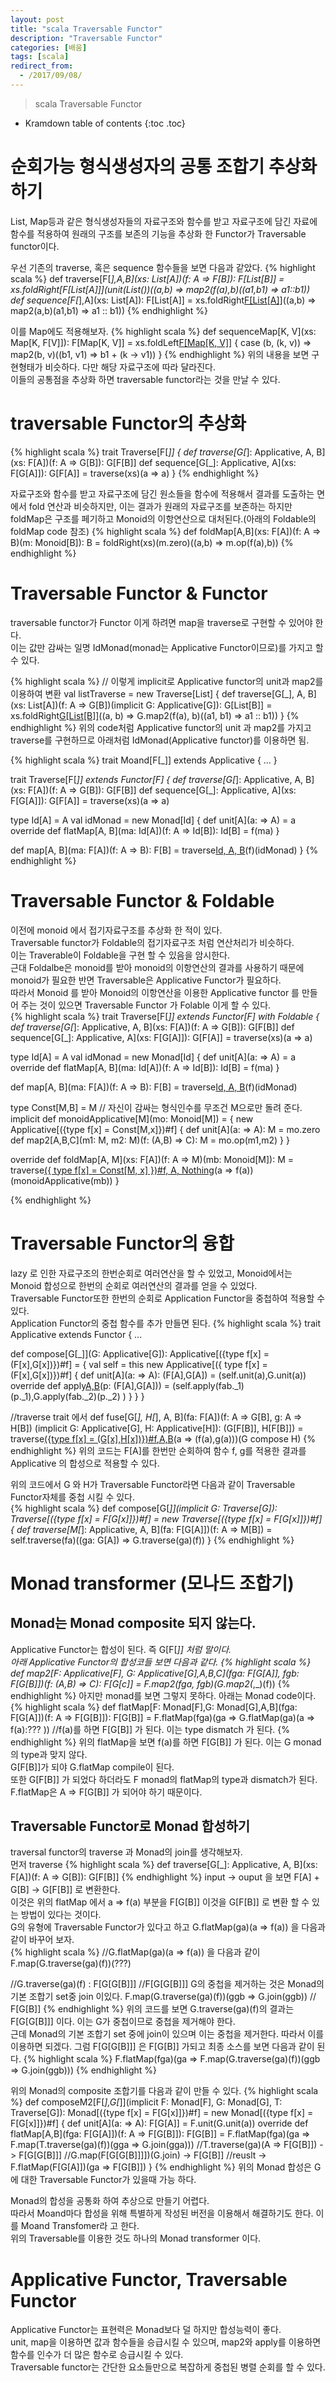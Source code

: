```yaml
---
layout: post
title: "scala Traversable Functor"
description: "Traversable Functor"
categories: [배움]
tags: [scala]
redirect_from:
  - /2017/09/08/
---
```


> scala Traversable Functor


* Kramdown table of contents
{:toc .toc}

# 순회가능 형식생성자의 공통 조합기 추상화 하기
List, Map등과 같은 형식생성자들의 자료구조와 함수를 받고 자료구조에 담긴 자료에 함수를 적용하여 원래의 구조를 보존의 기능을 추상화 한 Functor가 Traversable functor이다.  

우선 기존의 traverse, 혹은 sequence 함수들을 보면 다음과 같았다.
{% highlight scala %}
def traverse[F[_],A,B](xs: List[A])(f: A => F[B]): F[List[B]] = 
  xs.foldRight[F[List[A]]](unit(List())((a,b) => map2(f(a),b)((a1,b1) => a1::b1))
def sequence[F[_],A](xs: List[A]): F[List[A]] = 
  xs.foldRight[F[List[A]]](unit(List()))((a,b) => map2(a,b)(a1,b1) => a1 :: b1))
{% endhighlight %}

이를 Map에도 적용해보자.
{% highlight scala %}
def sequenceMap[K, V](xs: Map[K, F[V]]): F[Map[K, V]] =
  xs.foldLeft[F[Map[K, V]]](unit(Map.empty)) {
    case (b, (k, v)) => map2(b, v)((b1, v1) => b1 + (k -> v1))
}
{% endhighlight %}
위의 내용을 보면 구현형태가 비슷하다. 다만 해당 자료구조에 따라 달라진다.  
이들의 공통점을 추상화 하면 traversable functor라는 것을 만날 수 있다.

# traversable Functor의 추상화
{% highlight scala %}
trait Traverse[F[_]] {
  def traverse[G[_]: Applicative, A, B](xs: F[A])(f: A => G[B]): G[F[B]]
  def sequence[G[_]: Applicative, A](xs: F[G[A]]): G[F[A]] = 
    traverse(xs)(a => a)
}
{% endhighlight %}

자료구조와 함수를 받고 자료구조에 담긴 원소들을 함수에 적용해서 결과를 도출하는 면에서 fold 연산과 비슷하지만, 이는 결과가 원래의 자료구조를 보존하는 하지만 foldMap은 구조를 페기하고 Monoid의 이항연산으로 대처된다.(아래의 Foldable의 foldMap code 참조)
{% highlight scala %}
def foldMap[A,B](xs: F[A])(f: A => B)(m: Monoid[B]): B = 
  foldRight(xs)(m.zero)((a,b) => m.op(f(a),b))
{% endhighlight %}

# Traversable Functor & Functor
traversable functor가 Functor 이게 하려면 map을 traverse로 구현할 수 있어야 한다.  
이는 값만 감싸는 일명 IdMonad(monad는 Applicative Functor이므로)를 가지고 할 수 있다.

{% highlight scala %}
// 이렇게 implicit로 Applicative functor의 unit과 map2를 이용하여 변환
val listTraverse = new Traverse[List] {
  def traverse[G[_], A, B](xs: List[A])(f: A => G[B])(implicit G: Applicative[G]): G[List[B]] =
    xs.foldRight[G[List[B]]](G.unit(List()))((a, b) => G.map2(f(a), b)((a1, b1) => a1 :: b1))
}
{% endhighlight %}
위의 code처럼 Applicative functor의 unit 과 map2를 가지고 traverse를 구현하므로 아래처럼 IdMonad(Applicative functor)를 이용하면 됨.

{% highlight scala %}
trait Moand[F[_]] extends Applicative {
 ...
}

trait Traverse[F[_]] extends Functor[F] {
  def traverse[G[_]: Applicative, A, B](xs: F[A])(f: A => G[B]): G[F[B]]
  def sequence[G[_]: Applicative, A](xs: F[G[A]]): G[F[A]] =
    traverse(xs)(a => a)

  type Id[A] = A
  val idMonad = new Monad[Id] {
    def unit[A](a: => A) = a
    override def flatMap[A, B](ma: Id[A])(f: A => Id[B]): Id[B] = f(ma)
  }

  def map[A, B](ma: F[A])(f: A => B): F[B] =
    traverse[Id, A, B](ma)(f)(idMonad)
}
{% endhighlight %}

# Traversable Functor & Foldable
이전에 monoid 에서 접기자료구조를 추상화 한 적이 있다.  
Traversable functor가 Foldable의 접기자료구조 처럼 연산처리가 비슷하다.  
이는 Traverable이 Foldable을 구현 할 수 있음을 암시한다.  
근대 Foldalbe은 monoid를 받아 monoid의 이항연산의 결과를 사용하기 때문에 monoid가 필요한 반면 Traversable은 Applicative Functor가 필요하다.  
따라서 Monoid 를 받아 Monoid의 이항연산을 이용한 Applicative functor 를 만들어 주는 것이  있으면 Traversable Functor 가 Folable 이게 할 수 있다.  
{% highlight scala %}
trait Traverse[F[_]] extends Functor[F] with Foldable {
  def traverse[G[_]: Applicative, A, B](xs: F[A])(f: A => G[B]): G[F[B]]
  def sequence[G[_]: Applicative, A](xs: F[G[A]]): G[F[A]] =
    traverse(xs)(a => a)

  type Id[A] = A
  val idMonad = new Monad[Id] {
    def unit[A](a: => A) = a
    override def flatMap[A, B](ma: Id[A])(f: A => Id[B]): Id[B] = f(ma)
  }

  def map[A, B](ma: F[A])(f: A => B): F[B] =
    traverse[Id, A, B](ma)(f)(idMonad)
    
    
  type Const[M,B] = M // 자신이 감싸는 형식인수를 무조건 M으로만 돌려 준다.
  implicit def monoidApplicative[M](mo: Monoid[M]) = {
    new Applicative[({type f[x] = Const[M,x]})#f] {
      def unit[A](a: => A): M = mo.zero
      def map2[A,B,C](m1: M, m2: M)(f: (A,B) => C): M = mo.op(m1,m2)
    }
  }
  
  override def foldMap[A, M](xs: F[A])(f: A => M)(mb: Monoid[M]): M =
    traverse[({ type f[x] = Const[M, x] })#f, A, Nothing](xs)(a => f(a))(monoidApplicative(mb))
}

{% endhighlight %}

# Traversable Functor의 융합
lazy 로 인한 자료구조의 한번순회로 여러연산을 할 수 있었고, Monoid에서는 Monoid 합성으로 한번의 순회로 여러연산의 결과를 얻을 수 있었다.  
Traversable Functor또한 한번의 순회로 Application Functor을 중첩하여 적용할 수 있다.  
Application Functor의 중첩 함수를 추가 만들면 된다.
{% highlight scala %}
trait Applicative extends Functor {
  ...
  
  def compose[G[_]](G: Applicative[G]): Applicative[({type f[x] = (F[x],G[x])})#f] = {
    val self = this
    new Applicative[({ type f[x] = (F[x],G[x])})#f] {
      def unit[A](a: => A): (F[A],G[A]) = (self.unit(a),G.unit(a))
      override def apply[A,B](fab: (F[A => B],G[A => B]))(p: (F[A],G[A])) = 
        (self.apply(fab._1)(p._1),G.apply(fab._2)(p._2) )
    }
  }
}

//traverse trait 에서 
def fuse[G[_], H[_], A, B](fa: F[A])(f: A => G[B], g: A => H[B])
  (implicit G: Applicative[G], H: Applicative[H]): (G[F[B]], H[F[B]]) = 
  traverse[({type f[x] = (G[x],H[x])})#f,A,B](fa)(a => (f(a),g(a)))(G compose H)
{% endhighlight %}
위의 코드는 F[A]를 한번만 순회하여 함수 f, g를 적용한 결과를 Applicative 의 합성으로 적용할 수 있다.  

위의 코드에서 G 와 H가 Traversable Functor라면 다음과 같이 Traversable Functor자체를 중첩 시킬 수 있다.  
{% highlight scala %}
def compose[G[_]](implicit G: Traverse[G]): Traverse[({type f[x] = F[G[x]]})#f] = 
  new Traverse[({type f[x] = F[G[x]]})#f] {
    def traverse[M[_]: Applicative, A, B](fa: F[G[A]])(f: A => M[B]) = 
      self.traverse(fa)((ga: G[A]) => G.traverse(ga)(f))
}
{% endhighlight %}

# Monad transformer (모나드 조합기)
## Monad는 Monad composite 되지 않는다.
Applicative Functor는 합성이 된다. 즉 G[F[_]] 처럼 말이다.  
아래 Applicative Functor의 합성코들 보면 다음과 같다.
{% highlight scala %}
def map2[F: Applicative[F], G: Applicative[G],A,B,C](fga: F[G[A]], fgb: F[G[B]])(f: (A,B) => C): F[G[c]] =
  F.map2(fga, fgb)(G.map2(_,_)(f))
{% endhighlight %}
아지만 monad를 보면 그렇지 못하다. 아래는 Monad code이다.
{% highlight scala %}
def flatMap[F: Monad[F],G: Monad[G],A,B](fga: F[G[A]])(f: A => F[G[B]]): F[G[B]] = 
  F.flatMap(fga)(ga => G.flatMap(ga)(a => f(a):??? ))
  //f(a)를 하면 F[G[B]] 가 된다. 이는 type dismatch 가 된다.
{% endhighlight %}
위의 flatMap을 보면 f(a)를 하면 F[G[B]] 가 된다. 이는 G monad의 type과 맞지 않다.  
G[F[B]]가 되야 G.flatMap compile이 된다.  
또한 G[F[B]] 가 되었다 하더라도 F monad의 flatMap의 type과 dismatch가 된다.  
F.flatMap은 A => F[G[B]] 가 되어야 하기 때문이다.  

## Traversable Functor로 Monad 합성하기
traversal functor의 traverse 과 Monad의 join를 생각해보자.  
먼저 traverse
{% highlight scala %}
def traverse[G[_]: Applicative, A, B](xs: F[A])(f: A => G[B]): G[F[B]]
{% endhighlight %}
input -> ouput 을 보면 F[A] + G[B] -> G[F[B]] 로 변환한다.  
이것은 위의 flatMap 에서 a => f(a) 부분을 F[G[B]] 이것을 G[F[B]] 로 변환 할 수 있는 방법이 있다는 것이다.  
G의 유형에 Traversable Functor가 있다고 하고 G.flatMap(ga)(a => f(a)) 을 다음과 같이 바꾸어 보자.  
{% highlight scala %}
//G.flatMap(ga)(a => f(a)) 을 다음과 같이 
F.map(G.traverse(ga)(f))(???)

//G.traverse(ga)(f) : F[G[G[B]]]
//F[G[G[B]]] G의 중첩을 제거하는 것은 Monad의 기본 조합기 set중 join 이있다.
F.map(G.traverse(ga)(f))(ggb => G.join(ggb)) // F[G[B]]
{% endhighlight %}
위의 코드를 보면 G.traverse(ga)(f)의 결과는 F[G[G[B]]] 이다. 이는 G가 중첩이므로 중첩을 제거해야 한다.  
근데 Monad의 기본 조합기 set 중에 join이 있으며 이는 중첩을 제거한다. 따라서 이를 이용하면 되겠다. 그럼 F[G[G[B]]] 은 F[G[B]] 가되고 최종 소스를 보면 다음과 같이 된다.
{% highlight scala %}
F.flatMap(fga)(ga => F.map(G.traverse(ga)(f))(ggb => G.join(ggb)))
{% endhighlight %}

위의 Monad의 composite 조합기를 다음과 같이 만들 수 있다.
{% highlight scala %}
def composeM2[F[_],G[_]](implicit F: Monad[F], G: Monad[G], T: Traverse[G]): Monad[({type f[x] = F[G[x]]})#f] = new Monad[({type f[x] = F[G[x]]})#f] {
  def unit[A](a: => A): F[G[A]] = F.unit(G.unit(a))
  override def flatMap[A,B](fga: F[G[A]])(f: A => F[G[B]]): F[G[B]] = 
    F.flatMap(fga)(ga => F.map(T.traverse(ga)(f))(gga => G.join(gga)))
    //T.traverse(ga)(A => F[G[B]]) -> F[G[G[B]]]
    //G.map(F[G[G[B]]]])(G.join)   -> F[G[B]] 
    //reuslt                       -> F.flatMap(F[G[A]])(ga => F[G[B]]) 
}
{% endhighlight %}
위의 Monad 합성은 G에 대한 Traversable Functor가 있을때 가능 하다.  

Monad의 합성을 공통화 하여 추상으로 만들기 어렵다.  
따라서 Moand마다 합성을 위해 특별하게 작성된 버전을 이용해서 해결하기도 한다. 이를 Moand Transfomer라 고 한다.  
위의 Traversable를 이용한 것도 하나의 Monad transformer 이다.  

# Applicative Functor, Traversable Functor
Applicative Functor는 표현력은 Monad보다 덜 하지만 합성능력이 좋다.  
unit, map을 이용하면 값과 함수들을 승급시킬 수 있으며, map2와 apply를 이용하면 함수를 인수가 더 많은 함수로 승급시킬 수 있다.  
Traversable functor는 간단한 요소들만으로 복잡하게 중첩된 병렬 순회를 할 수 있다.


[^1]: This is a footnote.

[kramdown]: https://kramdown.gettalong.org/
[Simple Texture]: https://github.com/yizeng/jekyll-theme-simple-texture
